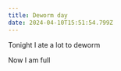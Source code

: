 ```yaml
---
title: Deworm day
date: 2024-04-10T15:51:54.799Z
---
```


Tonight I ate a lot to deworm

Now I am full
